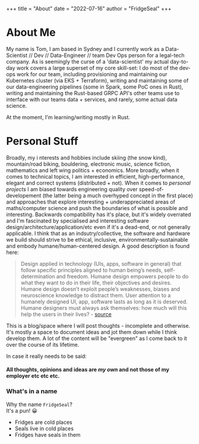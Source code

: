 +++
title = "About"
date = "2022-07-16"
author = "FridgeSeal"
+++

# About Me

My name is Tom, I am based in Sydney and I currently work as a Data-Scientist // Dev // Data-Engineer // team Dev Ops person for a legal-tech company. As is seemingly the curse of a 'data-scientist' my actual day-to-day work covers a large superset of my core skill-set: I do most of the dev-ops work for our team, including provisioning and maintaining our Kubernetes cluster (via EKS + Terraform), writing and maintaining some of our data-engineering pipelines (some in Spark, some PoC ones in Rust), writing and maintaining the Rust-based GRPC API's other teams use to interface with our teams data + services, and rarely, some actual data science.

At the moment, I'm learning/writing mostly in Rust.

# Personal Stuff

Broadly, my i nterests and hobbies include skiing (the snow kind), mountain/road biking, bouldering, electronic music, science fiction, mathematics and left wing politics + economics.
More broadly, when it comes to technical topics, I am interested in efficient, high-performance, elegant and correct systems (distributed + not). When it comes to _personal projects_ I am biased towards engineering quality over speed-of-developement (the latter being a much overhyped concept in the first place) and approaches that explore interesting + underappreciated areas of maths/computer science and push the boundaries of what is possible and interesting. Backwards compatibility has it's place, but it's widely overrated and I'm fascinated by specialised and interesting software design/architecture/application/etc even if it's a dead-end, or not generally applicable.
I think that as an indsutry/collective, the software and hardware we build should strive to be ethical, inclusive, environmentally-sustainable and embody humane/human-centered design. A good description is found here:

> Design applied in technology (UIs, apps, software in general) that follow specific principles aligned to human being’s needs, self-determination and freedom. Humane design empowers people to do what they want to do in their life, their objectives and desires. Humane design doesn’t exploit people’s weaknesses, biases and neuroscience knowledge to distract them. User attention to a humanely designed UI, app, software lasts as long as it is deserved. Humane designers must always ask themselves: how much will this help the users in their lives?
\- [source](https://humanetech.community/alignment/humane-design/)

This is a blog/space where I will post thoughts - incomplete and otherwise. It's mostly a space to document ideas and jot them down while I think develop them. A lot of the content will be "evergreen" as I come back to it over the course of its lifetime.

In case it really needs to be said:
#### All thoughts, opinions and ideas are _my own_ and not those of my employer etc etc etc.


### What's in a name
Why the name `FridgeSeal`?  
It's a pun! :grinning:  
- Fridges are cold places
- Seals live in cold places
- Fridges have seals in them